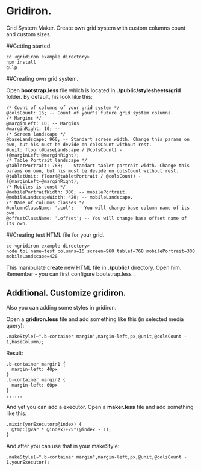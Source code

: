 Gridiron.
========

Grid System Maker. Create own grid system with custom columns count and custom sizes. 

##Getting started.

```
cd <gridiron example directory>
npm install
gulp

```

##Creating own grid system.

Open **bootstrap.less** file which is located in **./public/stylesheets/grid** folder. By default, his look like this:


```
/* Count of columns of your grid system */
@colsCount: 16; -- Count of your's future grid system columns.
/* Margins */
@marginLeft: 10; -- Margins
@marginRight: 10; -- 
/* Screen landscape */
@baseLandscape: 960; -- Standart screen width. Change this params on own, but his must be devide on colsCount without rest.
@unit: floor(@baseLandscape / @colsCount) - (@marginLeft+@marginRight);
/* Table Portrait landscape */
@tabletPortrait: 768; -- Standart tablet portrait width. Change this params on own, but his must be devide on colsCount without rest.
@tabletUnit: floor(@tabletPortrait / @colsCount) - (@marginLeft+@marginRight);
/* Mobiles is const */
@mobilePortraitWidth: 300; -- mobilePortrait.
@mobileLandscapeWidth: 420; -- mobileLandscape.
/* Name of columns classes */
@columnClassName: '.col'; -- You will change base column name of its own.
@offsetClassName: '.offset'; -- You will change base offset name of its own.
```

##Creating test HTML file for your grid.

```
cd <gridiron example directory>
node tpl name=test columns=16 screen=960 tablet=768 mobilePortrait=300 mobileLandscape=420
```
This manipulate create new HTML file in **./public/** directory. Open him. Remember - you can first configure bootstrap.less .

## Additional. Customize gridiron.

Also you can adding some styles in gridiron. 

Open a **gridiron.less** file and add something like this (in selected media query):

```
.makeStyle(~".b-container margin",margin-left,px,@unit,@colsCount - 1,baseColumn);
```
Result:
```
.b-container margin1 {
  margin-left: 40px
}
.b-container margin2 {
  margin-left: 60px
}
......
```
Аnd yet you can add a executor. Open a **maker.less** file and add something like this:

```
.mixin(yorExecutor;@index) {
  @tmp:(@var * @index)+25*(@index - 1);
}
```
And after you can use that in your makeStyle:

```
.makeStyle(~".b-container margin",margin-left,px,@unit,@colsCount - 1,yourExecutor);
```
